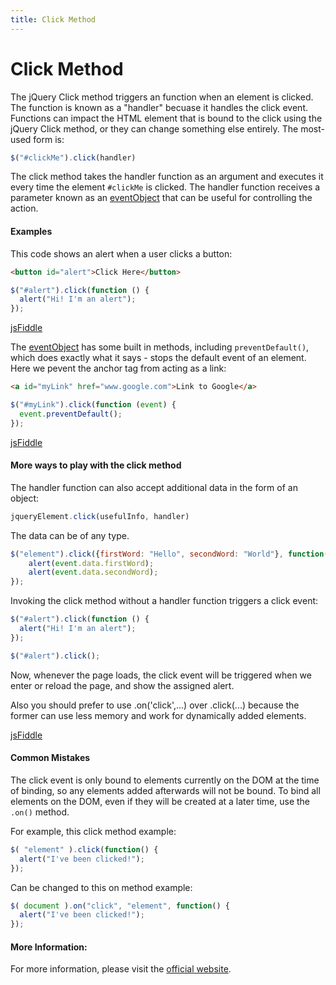 ```yaml
---
title: Click Method
---
```


# Click Method


The jQuery Click method triggers an function when an element is clicked. The function is known as a "handler" becuase it handles the click event. Functions can
impact the HTML element that is bound to the click using the jQuery Click method, or they can change something else entirely. The most-used form is:

```javascript
$("#clickMe").click(handler)
```

The click method takes the handler function as an argument and executes it every time the element `#clickMe` is clicked. The handler function receives a
parameter known as an [eventObject](http://api.jquery.com/Types/#Event) that can be useful for controlling the action. 

#### Examples
This code shows an alert when a user clicks a button:

```html
<button id="alert">Click Here</button>
```

```javascript
$("#alert").click(function () {
  alert("Hi! I'm an alert");
});
```

[jsFiddle](https://jsfiddle.net/pL63cL6m/)

The [eventObject](http://api.jquery.com/Types/#Event) has some built in methods, including `preventDefault()`, which does exactly what it says - stops
the default event of an element. Here we pevent the anchor tag from acting as a link:

```html
<a id="myLink" href="www.google.com">Link to Google</a>
```

```javascript
$("#myLink").click(function (event) {
  event.preventDefault();
});
```

<a href='https://jsfiddle.net/dy457gbh/' target='_blank' rel='nofollow'>jsFiddle</a>

#### More ways to play with the click method

The handler function can also accept additional data in the form of an object:

```javascript
jqueryElement.click(usefulInfo, handler)
```

The data can be of any type.

```javascript
$("element").click({firstWord: "Hello", secondWord: "World"}, function(event){
    alert(event.data.firstWord);
    alert(event.data.secondWord);
});
```

Invoking the click method without a handler function triggers a click event:

```javascript
$("#alert").click(function () {
  alert("Hi! I'm an alert");
});

$("#alert").click();
```

Now, whenever the page loads, the click event will be triggered when we enter or reload the page, and show the assigned alert.

Also you should prefer to use .on('click',...) over .click(...) because the former can use less memory and work for dynamically added elements.

<a href='https://jsfiddle.net/gspk6gxt/' target='_blank' rel='nofollow'>jsFiddle</a>

#### Common Mistakes

The click event is only bound to elements currently on the DOM at the time of binding, so any elements added afterwards will not be bound. To bind all
elements on the DOM, even if they will be created at a later time, use the `.on()` method.

For example, this click method example:

```javascript
$( "element" ).click(function() {
  alert("I've been clicked!");
});
```

Can be changed to this on method example:

```javascript
$( document ).on("click", "element", function() {
  alert("I've been clicked!");
});
```

#### More Information:

For more information, please visit the [official website](https://api.jquery.com/click/#click).

